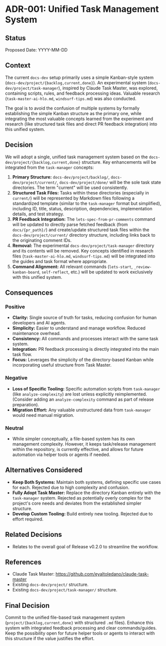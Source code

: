 # ADR-001: Unified Task Management System

## Status
Proposed
Date: YYYY-MM-DD

## Context
The current `docs-dev` setup primarily uses a simple Kanban-style system (`docs-dev/project/{backlog,current,done}`). An experimental system (`docs-dev/project/task-manager`), inspired by Claude Task Master, was explored, containing scripts, rules, and feedback processing ideas. Valuable research (`task-master-ai-hlo.md`, `windsurf-tips.md`) was also conducted.

The goal is to avoid the confusion of multiple systems by formally establishing the simple Kanban structure as the primary one, while integrating the most valuable concepts learned from the experiment and research (like structured task files and direct PR feedback integration) into this unified system.

## Decision
We will adopt a single, unified task management system based on the `docs-dev/project/{backlog,current,done}` structure. Key enhancements will be integrated from the `task-manager` concepts:

1.  **Primary Structure:** `docs-dev/project/backlog/`, `docs-dev/project/current/`, `docs-dev/project/done/` will be the sole task state directories. The term "current" will be used consistently.
2.  **Structured Task Files:** Tasks within these directories (especially in `current/`) will be represented by Markdown files following a standardized template (similar to the `task-manager` format but simplified), including ID, title, status, description, dependencies, implementation details, and test strategy.
3.  **PR Feedback Integration:** The `lets-spec-from-pr-comments` command will be updated to directly parse fetched feedback (from `docs/{pr_path}/`) and create/update structured task files within the `docs-dev/project/current/` directory structure, including links back to the originating comment IDs.
4.  **Removal:** The experimental `docs-dev/project/task-manager` directory and its contents will be removed. Key concepts identified in research files (`task-master-ai-hlo.md`, `windsurf-tips.md`) will be integrated into the guides and task format where appropriate.
5.  **Command Alignment:** All relevant commands (`lets-start`, `_review-kanban-board`, `self-reflect`, etc.) will be updated to work exclusively with this unified system.

## Consequences

### Positive
- **Clarity:** Single source of truth for tasks, reducing confusion for human developers and AI agents.
- **Simplicity:** Easier to understand and manage workflow. Reduced maintenance overhead.
- **Consistency:** All commands and processes interact with the same task system.
- **Integration:** PR feedback processing is directly integrated into the main task flow.
- **Focus:** Leverages the simplicity of the directory-based Kanban while incorporating useful structure from Task Master.

### Negative
- **Loss of Specific Tooling:** Specific automation scripts from `task-manager` (like `analyze-complexity`) are lost unless explicitly reimplemented. (Consider adding an `analyze-complexity` command as part of release preparation).
- **Migration Effort:** Any valuable unstructured data from `task-manager` would need manual migration.

### Neutral
- While simpler conceptually, a file-based system has its own management complexity. However, it keeps task/release management within the repository, is currently effective, and allows for future automation via helper tools or agents if needed.

## Alternatives Considered
- **Keep Both Systems:** Maintain both systems, defining specific use cases for each. Rejected due to high complexity and confusion.
- **Fully Adopt Task Master:** Replace the directory Kanban entirely with the `task-manager` system. Rejected as potentially overly complex for the project's core needs and deviates from the established simpler structure.
- **Develop Custom Tooling:** Build entirely new tooling. Rejected due to effort required.

## Related Decisions
- Relates to the overall goal of Release v0.2.0 to streamline the workflow.

## References
- Claude Task Master: https://github.com/eyaltoledano/claude-task-master
- Existing `docs-dev/project/` structure.
- Existing `docs-dev/project/task-manager/` structure.
## Final Decision
Commit to the unified file-based task management system (`project/{backlog,current,done}` with structured `.md` files). Enhance this system with integrated feedback processing and clear commands/guides. Keep the possibility open for future helper tools or agents to interact with this structure if the value justifies the effort.
